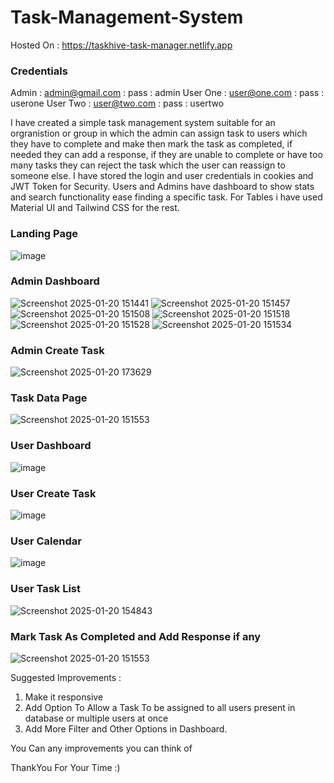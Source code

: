 # Task-Management-System

Hosted On : https://taskhive-task-manager.netlify.app

### Credentials
Admin : admin@gmail.com : pass : admin
User One : user@one.com : pass : userone
User Two : user@two.com : pass : usertwo

I have created a simple task management system suitable for an orgranistion or group in which the admin can assign task to users which they have to complete and make then mark the task as completed, if needed they can add a response, if they are unable to complete or have too many tasks they can reject the task which the user can reassign to someone else.
I have stored the login and user credentials in cookies and JWT Token for Security.
Users and Admins have dashboard to show stats and search functionality ease finding a specific task.
For Tables i have used Material UI and Tailwind CSS for the rest.

### Landing Page 
![image](https://github.com/user-attachments/assets/a0be3566-6846-4c7c-8f9d-1fe173dd8ce6)

### Admin Dashboard
![Screenshot 2025-01-20 151441](https://github.com/user-attachments/assets/f046daf0-8341-4175-a837-c7ad9806da56)
![Screenshot 2025-01-20 151457](https://github.com/user-attachments/assets/e507ec40-2872-4a07-833a-61ac3e0b0228)
![Screenshot 2025-01-20 151508](https://github.com/user-attachments/assets/59375b38-99b2-48c8-b752-cad4590c34b6)
![Screenshot 2025-01-20 151518](https://github.com/user-attachments/assets/7566dde5-5b4f-4e09-af99-1a14d16455c3)
![Screenshot 2025-01-20 151528](https://github.com/user-attachments/assets/abf928e4-19a6-42c7-882a-449e36124256)
![Screenshot 2025-01-20 151534](https://github.com/user-attachments/assets/4abbbb99-f06b-470a-afe6-ad8ebab346d9)

### Admin Create Task 
![Screenshot 2025-01-20 173629](https://github.com/user-attachments/assets/86d88277-a625-481b-9ef5-f08e3e165ecb)

### Task Data Page
![Screenshot 2025-01-20 151553](https://github.com/user-attachments/assets/cafa10c5-b533-456e-b3a4-d28617a16b7b)

### User Dashboard
![image](https://github.com/user-attachments/assets/78c91ae8-fc1b-4adb-8739-cea842130799)

### User Create Task
![image](https://github.com/user-attachments/assets/9bad28d0-cbd2-42f1-bb72-826690a4a806)

### User Calendar
![image](https://github.com/user-attachments/assets/1f803907-50f1-424b-9bb5-6687284b6338)

### User Task List
![Screenshot 2025-01-20 154843](https://github.com/user-attachments/assets/cebb08f9-6e7d-4270-885d-92268fd1dd35)

### Mark Task As Completed and Add Response if any 
![Screenshot 2025-01-20 151553](https://github.com/user-attachments/assets/cafa10c5-b533-456e-b3a4-d28617a16b7b)

Suggested Improvements :
1) Make it responsive
2) Add Option To Allow a Task To be assigned to all users present in database or multiple users at once
3) Add More Filter and Other Options in Dashboard.

You Can any improvements you can think of 

ThankYou For Your Time :)
